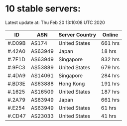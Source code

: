 # 10 stable servers:

Latest update at: Thu Feb 20 13:10:08 UTC 2020

| ID | ASN | Server Country | Online |
| -- | --- | -------------- | ------ |
| #.D09B | AS174 | United States | 661 hrs |
| #.42A0 | AS63949 | Japan | 18 hrs |
| #.7F1D | AS63949 | Singapore | 832 hrs |
| #.9FC3 | AS53889 | United States | 679 hrs |
| #.4DA9 | AS14061 | Singapore | 284 hrs |
| #.BD3E | AS63888 | Hong Kong | 191 hrs |
| #.1625 | AS16509 | United States | 187 hrs |
| #.2A79 | AS63949 | Japan | 661 hrs |
| #.E254 | AS63949 | United States | 61 hrs |
| #.CD47 | AS23033 | United States | 41 hrs |

